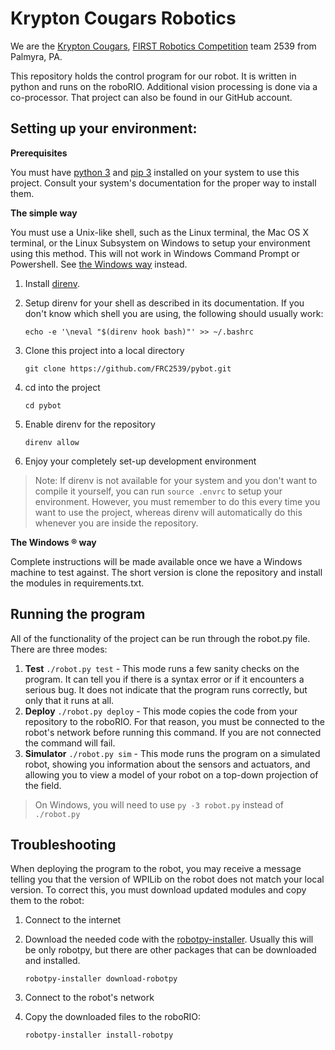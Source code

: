 Krypton Cougars Robotics
=====
We are the [Krypton Cougars](http://www.team2539.com), [FIRST Robotics Competition](https://www.firstinspires.org/robotics/frc) team 2539 from Palmyra, PA.

This repository holds the control program for our robot. It is written in python and runs on the roboRIO. Additional vision processing is done via a co-processor. That project can also be found in our GitHub account.

Setting up your environment:
--
**Prerequisites**

You must have [python 3](https://www.python.org/downloads/) and [pip 3](https://pip.pypa.io/en/stable/installing/) installed on your system to use this project. Consult your system's documentation for the proper way to install them.

**The simple way**

You must use a Unix-like shell, such as the Linux terminal, the Mac OS X terminal, or the Linux Subsystem on Windows to setup your environment using this method. This will not work in Windows Command Prompt or Powershell. See [the Windows way](#windows) instead.

 1. Install [direnv](https://direnv.net/).
 2. Setup direnv for your shell as described in its documentation. If you don't know which shell you are using, the following should usually work:

    `echo -e '\neval "$(direnv hook bash)"' >> ~/.bashrc`

 3. Clone this project into a local directory

    `git clone https://github.com/FRC2539/pybot.git`

 4. cd into the project

    `cd pybot`

 5. Enable direnv for the repository

    `direnv allow`

 6. Enjoy your completely set-up development environment

> Note: If direnv is not available for your system and you don't want to compile it yourself, you can run `source .envrc` to setup your environment. However, you must remember to do this every time you want to use the project, whereas direnv will automatically do this whenever you are inside the repository.

**<a name="windows"></a>The Windows &reg; way**

Complete instructions will be made available once we have a Windows machine to test against. The short version is clone the repository and install the modules in requirements.txt.

Running the program
--
All of the functionality of the project can be run through the robot.py file. There are three modes:

 1. **Test** `./robot.py test` - This mode runs a few sanity checks on the program. It can tell you if there is a syntax error or if it encounters a serious bug. It does not indicate that the program runs correctly, but only that it runs at all.
 2. **Deploy** `./robot.py deploy` - This mode copies the code from your repository to the roboRIO. For that reason, you must be connected to the robot's network before running this command. If you are not connected the command will fail.
 3. **Simulator** `./robot.py sim` - This mode runs the program on a simulated robot, showing you information about the sensors and actuators, and allowing you to view a model of your robot on a top-down projection of the field.

> On Windows, you will need to use `py -3 robot.py` instead of `./robot.py`

Troubleshooting
--
When deploying the program to the robot, you may receive a message telling you that the version of WPILib on the robot does not match your local version. To correct this, you must download updated modules and copy them to the robot:

 1. Connect to the internet
 2. Download the needed code with the [robotpy-installer](http://robotpy.readthedocs.io/en/stable/install/packages.html). Usually this will be only robotpy, but there are other packages that can be downloaded and installed.

    `robotpy-installer download-robotpy`

 3. Connect to the robot's network
 4. Copy the downloaded files to the roboRIO:

    `robotpy-installer install-robotpy`

